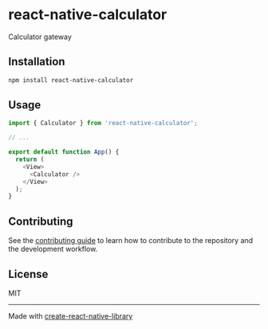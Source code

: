 # react-native-calculator

Calculator gateway

## Installation

```sh
npm install react-native-calculator
```

## Usage

```js
import { Calculator } from 'react-native-calculator';

// ...

export default function App() {
  return (
    <View>
      <Calculator />
    </View>
  );
}
```

## Contributing

See the [contributing guide](CONTRIBUTING.md) to learn how to contribute to the repository and the development workflow.

## License

MIT

---

Made with [create-react-native-library](https://github.com/callstack/react-native-builder-bob)
